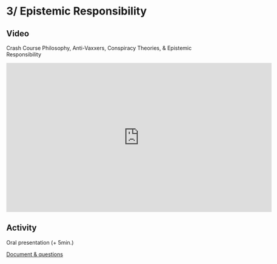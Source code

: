 # 3/ Epistemic Responsibility

## Video

Crash Course Philosophy, Anti-Vaxxers, Conspiracy Theories, & Epistemic Responsibility

<iframe src="https://ladigitale.dev/digiplay/inc/video.php?videoId=AYkhlXronNk&vignette=https://i.ytimg.com/vi/AYkhlXronNk/hqdefault.jpg&debut=0&fin=587&largeur=200&hauteur=113" allowfullscreen frameborder="0" width="700" height="394"></iframe>

<!-- https://www.youtube.com/watch?v=AYkhlXronNk -->

## Activity

Oral presentation (+ 5min.)

[Document & questions](https://docs.google.com/document/d/1qlQwLer7QIkt4khsRiiq7OPfWzFvtseAaxzgK35rqRE/edit?usp=sharing)